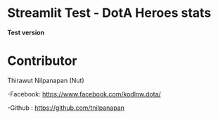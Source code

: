 # Streamlit Test - DotA Heroes stats 

**Test version**

# Contributor
Thirawut Nilpanapan (Nut)

-Facebook: https://www.facebook.com/kodlnw.dota/

-Github : https://github.com/tnilpanapan
